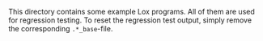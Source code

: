 This directory contains some example Lox programs. All of them are used for regression testing. To reset the regression test output, simply remove the corresponding ```.*_base```-file.
